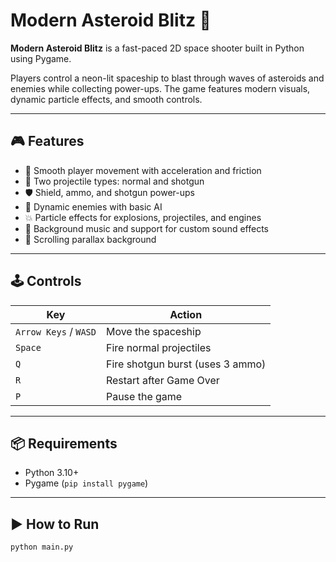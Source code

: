 # Modern Asteroid Blitz 🚀

**Modern Asteroid Blitz** is a fast-paced 2D space shooter built in Python using Pygame.

Players control a neon-lit spaceship to blast through waves of asteroids and enemies while collecting power-ups. The game features modern visuals, dynamic particle effects, and smooth controls.

---

## 🎮 Features

- 🚀 Smooth player movement with acceleration and friction
- 🔫 Two projectile types: normal and shotgun
- 🛡️ Shield, ammo, and shotgun power-ups
- 👾 Dynamic enemies with basic AI
- 💥 Particle effects for explosions, projectiles, and engines
- 🎵 Background music and support for custom sound effects
- 🌌 Scrolling parallax background

---

## 🕹️ Controls

| Key        | Action                                |
|------------|---------------------------------------|
| `Arrow Keys` / `WASD` | Move the spaceship                |
| `Space`    | Fire normal projectiles               |
| `Q`        | Fire shotgun burst (uses 3 ammo)      |
| `R`        | Restart after Game Over              |
| `P`        | Pause the game                        |

---

## 📦 Requirements

- Python 3.10+
- Pygame (`pip install pygame`)

---

## ▶️ How to Run

```bash
python main.py
